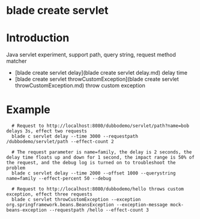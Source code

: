 # blade create servlet

# **Introduction**
Java servlet experiment, support path, query string, request method matcher
* [blade create servlet delay](blade create servlet delay.md)	delay time
* [blade create servlet throwCustomException](blade create servlet throwCustomException.md)	throw custom exception


# **Example**
````
  # Request to http://localhost:8080/dubbodemo/servlet/path?name=bob delays 3s, effect two requests
  blade c servlet delay --time 3000 --requestpath /dubbodemo/servlet/path --effect-count 2

  # The request parameter is name=family, the delay is 2 seconds, the delay time floats up and down for 1 second, the impact range is 50% of the request, and the debug log is turned on to troubleshoot the problem
  blade c servlet delay --time 2000 --offset 1000 --querystring name=family --effect-percent 50 --debug

  # Request to http://localhost:8080/dubbodemo/hello throws custom exception, effect three requests
  blade c servlet throwCustomException --exception org.springframework.beans.BeansException --exception-message mock-beans-exception --requestpath /hello --effect-count 3

````

